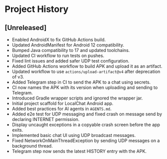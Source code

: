 # Project History

## [Unreleased]
- Enabled AndroidX to fix GitHub Actions build.
- Updated AndroidManifest for Android 12 compatibility.
- Bumped Java compatibility to 17 and updated toolchains.
- Updated CI workflow to run tests on pushes.
- Fixed lint issues and added safer UDP test configuration.
- Added GitHub Actions workflow to build APK and upload it as an artifact.
- Updated workflow to use `actions/upload-artifact@v4` after deprecation of v3.
- Added Telegram step in CI to send the APK to a chat using secrets.
- CI now names the APK with its version when uploading and sending to Telegram.
- Introduced Gradle wrapper scripts and ignored the wrapper jar.
- Initial project scaffold for LocalChat Android app.
- Added best practices for AI agents in `AGENTS.md`.
- Added e2e test for UDP messaging and fixed crash on message send by declaring INTERNET permission.
- Display uncaught exceptions in a copyable crash screen before the app exits.
- Implemented basic chat UI using UDP broadcast messages.
- Fixed NetworkOnMainThreadException by sending UDP messages on a background thread.
- Telegram step now sends the latest HISTORY entry with the APK.
